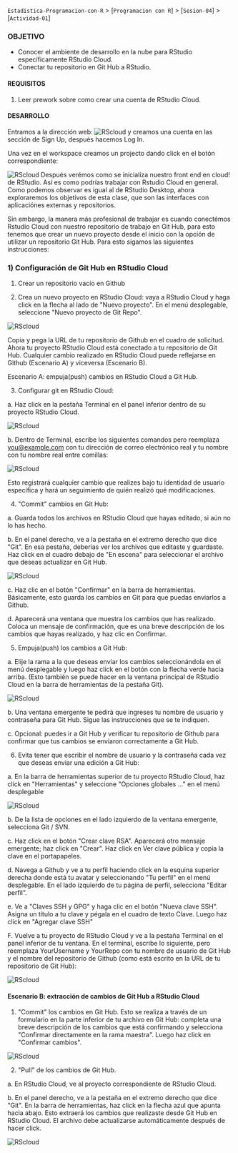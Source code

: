 `Estadistica-Programacion-con-R` > [`Programacion con R`] > [`Sesion-04`] > [`Actividad-01`] 
### OBJETIVO
- Conocer el ambiente de desarrollo en la nube para RStudio específicamente RStudio Cloud.
- Conectar tu repositorio en Git Hub a RStudio.

#### REQUISITOS
1. Leer prework sobre como crear una cuenta de RStudio Cloud.

#### DESARROLLO

Entramos a la dirección web: 
![RScloud](../images/Rstudiocloud.png)
y creamos una cuenta en las sección de Sign Up, después hacemos Log In. 

Una vez en el workspace creamos un projecto dando click en el botón correspondiente: 

![RScloud](../images/Rcloudproject.png)
Después verémos como se inicializa nuestro front end en cloud! de RStudio. Así es como podrías trabajar con Rstudio Cloud en general.
Como podemos observar es igual al de RStudio Desktop, ahora exploraremos los objetivos de esta clase, que son las interfaces con aplicaciónes externas y repositorios.

Sin embargo, la manera más profesional de trabajar es cuando conectémos Rstudio Cloud con nuestro repositorio de trabajo en Git Hub, para esto tenemos que crear un nuevo proyecto desde el inicio con la opción de utilizar un repositorio Git Hub. Para esto sigamos las siguientes instrucciones:

### 1) Configuración de Git Hub en RStudio Cloud

1. Crear un repositorio vacío en Github

2. Crea un nuevo proyecto en RStudio Cloud: vaya a RStudio Cloud y haga click en la flecha al lado de "Nuevo proyecto". En el menú desplegable, seleccione "Nuevo proyecto de Git Repo".

![RScloud](../images/Newprojectfromrepo.png)

Copia y pega la URL de tu repositorio de Github en el cuadro de solicitud. Ahora tu proyecto RStudio Cloud está conectado a tu repositorio de Git Hub. Cualquier cambio realizado en RStudio Cloud puede reflejarse en Github (Escenario A) y viceversa (Escenario B).

Escenario A: empuja(push) cambios en RStudio Cloud a Git Hub.

3. Configurar git en RStudio Cloud:

a. Haz click en la pestaña Terminal en el panel inferior dentro de su proyecto RStudio Cloud.

![RScloud](../images/cloud05.png)

b. Dentro de Terminal, escribe los siguientes comandos pero reemplaza you@example.com con tu dirección de correo electrónico real y tu nombre con tu nombre real entre comillas:

![RScloud](../images/cloud1.png)

Esto registrará cualquier cambio que realizes bajo tu identidad de usuario específica y hará un seguimiento de quién realizó qué modificaciones.

4. "Commit" cambios en Git Hub:

a. Guarda todos los archivos en RStudio Cloud que hayas editado, si aún no lo has hecho.

b. En el panel derecho, ve a la pestaña en el extremo derecho que dice "Git". En esa pestaña, deberías ver los archivos que editaste y guardaste. Haz click en el cuadro debajo de "En escena" para seleccionar el archivo que deseas actualizar en Git Hub.

![RScloud](../images/cloud075.png)

c. Haz clic en el botón "Confirmar" en la barra de herramientas. Básicamente, esto guarda los cambios en Git para que puedas enviarlos a Github.

d. Aparecerá una ventana que muestra los cambios que has realizado. Coloca un mensaje de confirmación, que es una breve descripción de los cambios que hayas realizado, y haz clic en Confirmar.

5. Empuja(push) los cambios a Git Hub:

a. Elije la rama a la que deseas enviar los cambios seleccionándola en el menú desplegable y luego haz click en el botón con la flecha verde hacia arriba. (Esto también se puede hacer en la ventana principal de RStudio Cloud en la barra de herramientas de la pestaña Git).

![RScloud](../images/cloud0.png)

b. Una ventana emergente te pedirá que ingreses tu nombre de usuario y contraseña para Git Hub. Sigue las instrucciones que se te indiquen.

c. Opcional: puedes ir a Git Hub y verificar tu repositorio de Github para confirmar que tus cambios se enviaron correctamente a Git Hub.

6. Evita tener que escribir el nombre de usuario y la contraseña cada vez que deseas enviar una edición a Git Hub:

a. En la barra de herramientas superior de tu proyecto RStudio Cloud, haz click en "Herramientas" y seleccione "Opciones globales ..." en el menú desplegable

![RScloud](../images/cloud12.png)

b. De la lista de opciones en el lado izquierdo de la ventana emergente, selecciona Git / SVN.

c. Haz click en el botón "Crear clave RSA". Aparecerá otro mensaje emergente; haz click en "Crear". Haz click en Ver clave pública y copia la clave en el portapapeles.

d. Navega a Github y ve a tu perfil haciendo click en la esquina superior derecha donde está tu avatar y seleccionando "Tu perfil" en el menú desplegable. En el lado izquierdo de tu página de perfil, selecciona "Editar perfil".

e. Ve a "Claves SSH y GPG" y haga clic en el botón "Nueva clave SSH". Asigna un título a tu clave y pégala en el cuadro de texto Clave. Luego haz click en "Agregar clave SSH"

F. Vuelve a tu proyecto de RStudio Cloud y ve a la pestaña Terminal en el panel inferior de tu ventana. En el terminal, escribe lo siguiente, pero reemplaza YourUsername y YourRepo con tu nombre de usuario de Git Hub y el nombre del repositorio de Github (como está escrito en la URL de tu repositorio de Git Hub):

![RScloud](../images/cloud2.png)

#### Escenario B: extracción de cambios de Git Hub a RStudio Cloud

1. "Commit" los cambios en Git Hub. Esto se realiza a través de un formulario en la parte inferior de tu archivo en Git Hub: completa una breve descripción de los cambios que está confirmando y selecciona "Confirmar directamente en la rama maestra". Luego haz click en "Confirmar cambios".

![RScloud](../images/cloud29.png)

2. "Pull" de los cambios de Git Hub. 

a. En RStudio Cloud, ve al proyecto correspondiente de RStudio Cloud.

b. En el panel derecho, ve a la pestaña en el extremo derecho que dice "Git". En la barra de herramientas, haz click en la flecha azul que apunta hacia abajo. Esto extraerá los cambios que realizaste desde Git Hub en RStudio Cloud. El archivo debe actualizarse automáticamente después de hacer click.

![RScloud](../images/cloud3.png)
